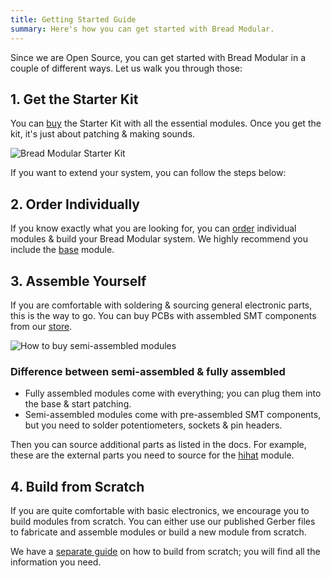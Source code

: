 ```yaml
---
title: Getting Started Guide
summary: Here's how you can get started with Bread Modular.
---
```


Since we are Open Source, you can get started with Bread Modular in a couple of different ways. Let us walk you through those:

## 1. Get the Starter Kit

You can [buy](/modules/starter-kit) the Starter Kit with all the essential modules. Once you get the kit, it's just about patching & making sounds.

![Bread Modular Starter Kit](/images/modules/starter-kit.jpg)

If you want to extend your system, you can follow the steps below:

## 2. Order Individually

If you know exactly what you are looking for, you can [order](/modules) individual modules & build your Bread Modular system. We highly recommend you include the [base](/modules/base) module. 

## 3. Assemble Yourself

If you are comfortable with soldering & sourcing general electronic parts, this is the way to go. You can buy PCBs with assembled SMT components from our [store](/modules). 

![How to buy semi-assembled modules](/images/docs/buy-semi-assembled.png)

### Difference between semi-assembled & fully assembled

* Fully assembled modules come with everything; you can plug them into the base & start patching.
* Semi-assembled modules come with pre-assembled SMT components, but you need to solder potentiometers, sockets & pin headers.

Then you can source additional parts as listed in the docs. For example, these are the external parts you need to source for the [hihat](/modules/hihat#external-parts) module.

## 4. Build from Scratch

If you are quite comfortable with basic electronics, we encourage you to build modules from scratch. You can either use our published Gerber files to fabricate and assemble modules or build a new module from scratch. 

We have a [separate guide](/docs/getting-started/build-it-yourself) on how to build from scratch; you will find all the information you need.